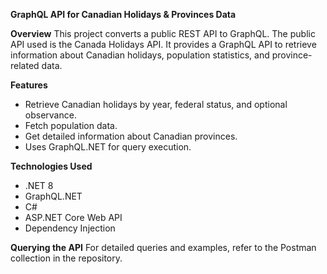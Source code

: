 **GraphQL API for Canadian Holidays & Provinces Data**

**Overview**
This project converts a public REST API to GraphQL. The public API used is the Canada Holidays API. It provides a GraphQL API to retrieve information about Canadian holidays, population statistics, and province-related data. 

**Features**
- Retrieve Canadian holidays by year, federal status, and optional observance.
- Fetch population data.
- Get detailed information about Canadian provinces.
- Uses GraphQL.NET for query execution.

**Technologies Used**
- .NET 8
- GraphQL.NET
- C#
- ASP.NET Core Web API
- Dependency Injection

**Querying the API**
For detailed queries and examples, refer to the Postman collection in the repository.
